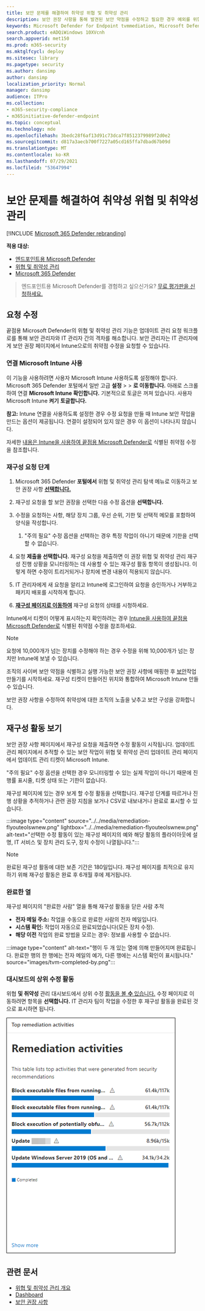 ```yaml
---
title: 보안 문제를 해결하여 취약성 위협 및 취약성 관리
description: 보안 권장 사항을 통해 발견된 보안 약점을 수정하고 필요한 경우 예외를 위협 및 취약성 관리.
keywords: Microsoft Defender for Endpoint tvmmediation, Microsoft Defender for Endpoint tvm, 위협 및 취약성 관리, threat & 취약성 관리, threat & 취약성 관리 remediation, tvm remediation intune, tvm remediation sccm
search.product: eADQiWindows 10XVcnh
search.appverid: met150
ms.prod: m365-security
ms.mktglfcycl: deploy
ms.sitesec: library
ms.pagetype: security
ms.author: dansimp
author: dansimp
localization_priority: Normal
manager: dansimp
audience: ITPro
ms.collection:
- m365-security-compliance
- m365initiative-defender-endpoint
ms.topic: conceptual
ms.technology: mde
ms.openlocfilehash: 3bedc28f6af13d91c73dca7f8512379989f2d0e2
ms.sourcegitcommit: d817a3aecb700f7227a05cd165ffa7dbad67b09d
ms.translationtype: MT
ms.contentlocale: ko-KR
ms.lasthandoff: 07/29/2021
ms.locfileid: "53647994"
---
```

# <a name="remediate-vulnerabilities-with-threat-and-vulnerability-management"></a>보안 문제를 해결하여 취약성 위협 및 취약성 관리

[!INCLUDE [Microsoft 365 Defender rebranding](../../includes/microsoft-defender.md)]

**적용 대상:**
- [엔드포인트용 Microsoft Defender](https://go.microsoft.com/fwlink/?linkid=2154037)
- [위협 및 취약성 관리](next-gen-threat-and-vuln-mgt.md)
- [Microsoft 365 Defender](https://go.microsoft.com/fwlink/?linkid=2118804)

> 엔드포인트용 Microsoft Defender를 경험하고 싶으신가요? [무료 평가판을 신청하세요.](https://signup.microsoft.com/create-account/signup?products=7f379fee-c4f9-4278-b0a1-e4c8c2fcdf7e&ru=https://aka.ms/MDEp2OpenTrial?ocid=docs-wdatp-portaloverview-abovefoldlink)

## <a name="request-remediation"></a>요청 수정

끝점용 Microsoft Defender의 위협 및 취약성 관리 기능은 업데이트 관리 요청 워크플로를 통해 보안 관리자와 IT 관리자 간의 격차를 해소합니다. 보안 관리자는 IT 관리자에게 보안 권장 페이지에서 Intune으로의  취약점 수정을 요청할 수 있습니다.

### <a name="enable-microsoft-intune-connection"></a>연결 Microsoft Intune 사용

이 기능을 사용하려면 사용자 Microsoft Intune 사용하도록 설정해야 합니다. Microsoft 365 Defender 포털에서 일반 고급 **설정**  >    >  **로 이동합니다.** 아래로 스크롤하여 연결 **Microsoft Intune 확인합니다.** 기본적으로 토글은 꺼져 있습니다. 사용자 Microsoft Intune **켜기** **토글합니다.**

**참고:** Intune 연결을 사용하도록 설정한 경우 수정 요청을 만들 때 Intune 보안 작업을 만드는 옵션이 제공됩니다. 연결이 설정되어 있지 않은 경우 이 옵션이 나타나지 않습니다.

자세한 [내용은 Intune을 사용하여 끝점용 Microsoft Defender로](/intune/atp-manage-vulnerabilities) 식별된 취약점 수정을 참조합니다.

### <a name="remediation-request-steps"></a>재구성 요청 단계

1. Microsoft 365 Defender **포털에서** 위협 및 취약성 관리 탐색 메뉴로  이동하고 보안 권장 사항 [**선택합니다.**](tvm-security-recommendation.md)

2. 재구성 요청을 할 보안 권장을 선택한 다음 수정 옵션을 **선택합니다.**

3. 수정을 요청하는 사항, 해당 장치 그룹, 우선 순위, 기한 및 선택적 메모를 포함하여 양식을 작성합니다.
    1. "주의 필요" 수정 옵션을 선택하는 경우 특정 작업이 아니기 때문에 기한을 선택할 수 없습니다.

4. 요청 **제출을 선택합니다.** 재구성 요청을 제출하면 이 권장 위협 및 취약성 관리 재구성 진행 상황을 모니터링하는 데 사용할 수 있는 재구성 활동 항목이 생성됩니다. 이렇게 하면 수정이 트리거되거나 장치에 변경 내용이 적용되지 않습니다.

5. IT 관리자에게 새 요청을 알리고 Intune에 로그인하여 요청을 승인하거나 거부하고 패키지 배포를 시작하게 합니다.

6. [**재구성 페이지로 이동하여**](tvm-remediation.md) 재구성 요청의 상태를 시청하세요.

Intune에서 티켓이 어떻게 표시하는지 확인하려는 경우 [Intune을 사용하여 끝점용 Microsoft Defender로](/intune/atp-manage-vulnerabilities) 식별된 취약점 수정을 참조하세요.

>[!NOTE]
>요청에 10,000개가 넘는 장치를 수정해야 하는 경우 수정을 위해 10,000개가 넘는 장치만 Intune에 보낼 수 있습니다.

조직의 사이버 보안 약점을 식별하고 실행 가능한 보안 권장 사항에 매핑한 후 [보안](tvm-security-recommendation.md)작업 만들기를 시작하세요. 재구성 티켓이 만들어진 위치와 통합하여 Microsoft Intune 만들 수 있습니다.

보안 권장 사항을 수정하여 취약성에 대한 조직의 노출을 낮추고 보안 구성을 강화합니다.

## <a name="view-your-remediation-activities"></a>재구성 활동 보기

보안 권장 사항 페이지에서 재구성 요청을 제출하면 수정 활동이 시작됩니다. 업데이트 관리 페이지에서 추적할 수 있는 보안  작업이 위협 및 취약성 관리 업데이트 관리 페이지에서 업데이트 관리 티켓이 Microsoft Intune.

"주의 필요" 수정 옵션을 선택한 경우 모니터링할 수 있는 실제 작업이 아니기 때문에 진행률 표시줄, 티켓 상태 또는 기한이 없습니다.

재구성 페이지에 있는 경우 보게 할 수정 활동을 선택합니다. 재구성 단계를 따르거나 진행 상황을 추적하거나 관련 권장 지침을 보거나 CSV로 내보내거나 완료로 표시할 수 있습니다.

:::image type="content" source="../../media/remediation-flyouteolswnew.png" lightbox="../../media/remediation-flyouteolswnew.png" alt-text="선택한 수정 활동이 있는 재구성 페이지의 예와 해당 활동의 플라이아웃에 설명, IT 서비스 및 장치 관리 도구, 장치 수정이 나열됩니다.":::

>[!NOTE]
> 완료된 재구성 활동에 대한 보존 기간은 180일입니다. 재구성 페이지를 최적으로 유지하기 위해 재구성 활동은 완료 후 6개월 후에 제거됩니다.

### <a name="completed-by-column"></a>완료한 열

재구성 페이지의 "완료한 사람" 열을 통해 재구성 활동을 닫은 사람 추적

- **전자 메일 주소:** 작업을 수동으로 완료한 사람의 전자 메일입니다.
- **시스템 확인:** 작업이 자동으로 완료되었습니다(모든 장치 수정).
- **해당 이전** 작업의 완료 방법을 모르는 경우: 정보를 사용할 수 없습니다.

:::image type="content" alt-text="행이 두 개 있는 열에 의해 만들어지며 완료됩니다. 완료한 행의 한 행에는 전자 메일의 예가, 다른 행에는 시스템 확인이 표시됩니다." source="images/tvm-completed-by.png":::

### <a name="top-remediation-activities-in-the-dashboard"></a>대시보드의 상위 수정 활동

위협 **및 취약성** 관리 대시보드에서 상위 수정 [활동을 볼 **수** 있습니다.](tvm-dashboard-insights.md) 수정 페이지로 이동하려면 항목을 **선택합니다.** IT 관리자 팀이 작업을 수정한 후 재구성 활동을 완료된 것으로 표시하면 됩니다.

![보안 권장 사항에서 생성된 주요 활동을 나열하는 표가 있는 상위 수정 활동 카드의 예](images/tvm-remediation-activities-card.png)

## <a name="related-articles"></a>관련 문서

- [위협 및 취약성 관리 개요](next-gen-threat-and-vuln-mgt.md)
- [Dashboard](tvm-dashboard-insights.md)
- [보안 권장 사항](tvm-security-recommendation.md)